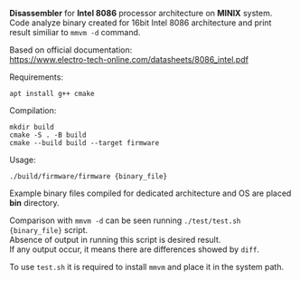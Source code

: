 **Disassembler** for **Intel 8086** processor architecture on **MINIX** system. <br>
Code analyze binary created for 16bit Intel 8086 architecture and print result similiar to `mmvm -d` command. 

Based on official documentation:<br>
https://www.electro-tech-online.com/datasheets/8086_intel.pdf

Requirements:
```
apt install g++ cmake
```
Compilation:
```
mkdir build
cmake -S . -B build
cmake --build build --target firmware
```
Usage:
```
./build/firmware/firmware {binary_file}
```
Example binary files compiled for dedicated architecture and OS are placed **bin** directory.

Comparison with `mmvm -d` can be seen running `./test/test.sh {binary_file}` script. <br>
Absence of output in running this script is desired result. <br>
If any output occur, it means there are differences showed by `diff`.

To use `test.sh` it is required to install `mmvm` and place it in the system path.
